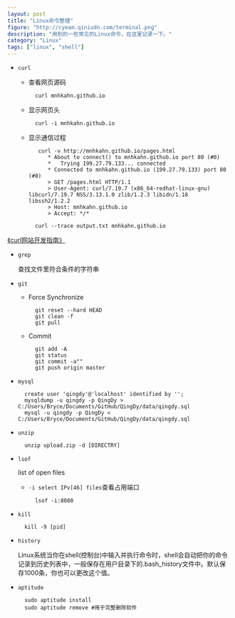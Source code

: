 ```yaml
---
layout: post
title: "Linux命令整理"
figure: "http://cyeam.qiniudn.com/terminal.png"
description: "用到的一些常见的Linux命令，在这里记录一下。"
category: "Linux"
tags: ["linux", "shell"]
---
```


+ `curl`

	+ 查看网页源码

			curl mnhkahn.github.io
	+ 显示网页头
		
			curl -i mnhkahn.github.io

	+ 显示通信过程

			 curl -v http://mnhkahn.github.io/pages.html
				* About to connect() to mnhkahn.github.io port 80 (#0)
				*   Trying 199.27.79.133... connected
				* Connected to mnhkahn.github.io (199.27.79.133) port 80 (#0)
				> GET /pages.html HTTP/1.1
				> User-Agent: curl/7.19.7 (x86_64-redhat-linux-gnu) libcurl/7.19.7 NSS/3.13.1.0 zlib/1.2.3 libidn/1.18 libssh2/1.2.2
				> Host: mnhkahn.github.io
				> Accept: */*

			curl --trace output.txt mnhkahn.github.io


[《curl网站开发指南》](http://www.ruanyifeng.com/blog/2011/09/curl.html)

+ `grep`

	查找文件里符合条件的字符串

+ `git`

	+ Force Synchronize

			git reset --hard HEAD
			git clean -f
			git pull

	+ Commit

			git add -A
			git status
			git commit -a""
			git push origin master

+ `mysql`
	
		create user 'qingdy'@'localhost' identified by '';
		mysqldump -u qingdy -p QingDy > C:/Users/Bryce/Documents/GitHub/QingDy/data/qingdy.sql
		mysql -u qingdy -p QingDy < C:/Users/Bryce/Documents/GitHub/QingDy/data/qingdy.sql

+ `unzip`

		unzip upload.zip -d [DIRECTRY]
	
+ `lsof`

	list of open files

	+ `-i select IPv[46] files`查看占用端口

			lsof -i:8080
	
+ `kill`

		kill -9 [pid]

+ `history`

	Linux系统当你在shell(控制台)中输入并执行命令时，shell会自动把你的命令记录到历史列表中，一般保存在用户目录下的.bash_history文件中。默认保存1000条，你也可以更改这个值。

+ `aptitude`

		sudo aptitude install
		sudo aptitude remove #用于完整删除软件